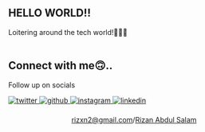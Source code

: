 ## HELLO WORLD!!

<div align="left">Loitering around the tech world!👨🏽‍💻</div> 
<br>
 

## Connect with me🙃.. 

Follow up on socials 
 
<a href="https://twitter.com/rizanabdulsalam" target="_blank">
<img src=https://img.shields.io/badge/twitter-%2300acee.svg?&style=for-the-badge&logo=twitter&logoColor=white alt=twitter style="margin-bottom: 5px;"/> 
</a> 
<a href="https://github.com/RizanAbdulSalam" target="_blank">
<img src=https://img.shields.io/badge/github-%2324292e.svg?&style=for-the-badge&logo=github&logoColor=white alt=github style="margin-bottom: 5px;" />
</a>
<a href="https://instagram.com/rizanabdulsalam" target="_blank">
<img src=https://img.shields.io/badge/instagram-%23000000.svg?&style=for-the-badge&logo=instagram&logoColor=white alt=instagram style="margin-bottom: 5px;" />
</a>  
<a href="https://linkedin.com/in/rizan-abdul-salam-8b5252240/" target="_blank">
<img src=https://img.shields.io/badge/linkedin-%231E77B5.svg?&style=for-the-badge&logo=linkedin&logoColor=white alt=linkedin style="margin-bottom: 5px;" />

  
<br/>  

<br>
<div align="center">
<a href="mailto:rizxn2@gmail.com">rizxn2@gmail.com</a>/<a href="https://rizanabdulsalam.github.io/MyWebsite/index.html">Rizan Abdul Salam</a>
</div>
